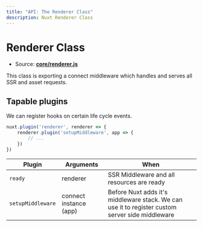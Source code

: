 ```yaml
---
title: "API: The Renderer Class"
description: Nuxt Renderer Class
---
```


# Renderer Class

- Source: **[core/renderer.js](https://github.com/nuxt/nuxt.js/blob/dev/lib/core/renderer.js)**

This class is exporting a connect middleware which handles and serves all SSR and asset requests.

## Tapable plugins

We can register hooks on certain life cycle events.

```js
nuxt.plugin('renderer', renderer => {
    renderer.plugin('setupMiddleware', app => {
        // ...
    })
})
```

Plugin            | Arguments              | When
------------------|------------------------|------------------------------------------------------------------------------------------------
`ready`           | renderer               | SSR Middleware and all resources are ready
`setupMiddleware` | connect instance (app) | Before Nuxt adds it's middleware stack. We can use it to register custom server side middleware
